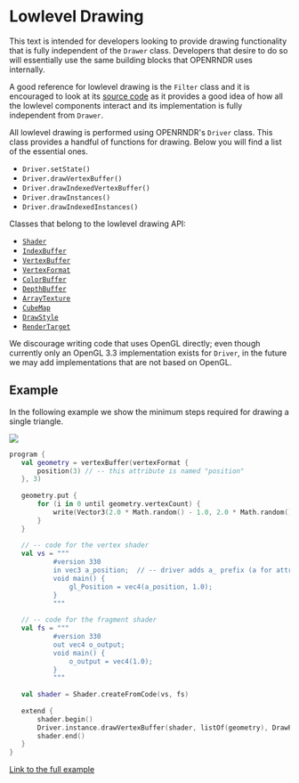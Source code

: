  
 # Lowlevel Drawing

This text is intended for developers looking to provide drawing functionality that is fully independent of 
the `Drawer` class. Developers that desire to do so will essentially use the same building blocks that OPENRNDR
uses internally.
    
A good reference for lowlevel drawing is the `Filter` class and it is encouraged to look at its [source code](https://github.com/openrndr/openrndr/blob/master/openrndr-core/src/main/kotlin/org/openrndr/draw/Filter.kt)
as it provides a good idea of how all the lowlevel components interact and its implementation is fully independent from
`Drawer`.
    
All lowlevel drawing is performed using OPENRNDR's `Driver` class. This class provides a handful of functions for
drawing. Below you will find a list of the essential ones.
 * `Driver.setState()`    
 * `Driver.drawVertexBuffer()`
 * `Driver.drawIndexedVertexBuffer()`        
 * `Driver.drawInstances()`
 * `Driver.drawIndexedInstances()`
 
Classes that belong to the lowlevel drawing API:
 * [`Shader`](https://api.openrndr.org/org.openrndr.draw/-shader/index.html)
 * [`IndexBuffer`](https://api.openrndr.org/org.openrndr.draw/-index-buffer/index.html)
 * [`VertexBuffer`](https://api.openrndr.org/org.openrndr.draw/-vertex-buffer/index.html)
 * [`VertexFormat`](https://api.openrndr.org/org.openrndr.draw/-vertex-format/index.html)
 * [`ColorBuffer`](https://api.openrndr.org/org.openrndr.draw/-color-buffer/index.html)
 * [`DepthBuffer`](https://api.openrndr.org/org.openrndr.draw/-depth-buffer/index.html)
 * [`ArrayTexture`](https://api.openrndr.org/org.openrndr.draw/-array-texture/index.html)
 * [`CubeMap`](https://api.openrndr.org/org.openrndr.draw/-cubemap/index.html)
 * [`DrawStyle`](https://api.openrndr.org/org.openrndr.draw/-draw-style/index.html)
 * [`RenderTarget`](https://api.openrndr.org/org.openrndr.draw/-render-target/index.html)

We discourage writing code that uses OpenGL directly; even though currently only an OpenGL 3.3 implementation exists 
for `Driver`, in the future we may add implementations that are not based on OpenGL.       
 
 ## Example
        
In the following example we show the minimum steps required for drawing a single triangle.         
 
 <img src="media/lowlevel-drawing-001.png"/> 
 
 ```kotlin
program {
    val geometry = vertexBuffer(vertexFormat {
        position(3) // -- this attribute is named "position"
    }, 3)
    
    geometry.put {
        for (i in 0 until geometry.vertexCount) {
            write(Vector3(2.0 * Math.random() - 1.0, 2.0 * Math.random() - 1.0, 0.0))
        }
    }
    
    // -- code for the vertex shader
    val vs = """
            #version 330                
            in vec3 a_position;  // -- driver adds a_ prefix (a for attribute)
            void main() {
                gl_Position = vec4(a_position, 1.0);                
            }
            """
    
    // -- code for the fragment shader
    val fs = """
            #version 330
            out vec4 o_output;
            void main() {
                o_output = vec4(1.0);                                                                                                                
            }                                                                
            """
    
    val shader = Shader.createFromCode(vs, fs)
    
    extend {
        shader.begin()
        Driver.instance.drawVertexBuffer(shader, listOf(geometry), DrawPrimitive.TRIANGLES, 0, 3)
        shader.end()
    }
}
``` 
 
 [Link to the full example](https://github.com/openrndr/openrndr-examples/blob/master/src/main/kotlin/examples/11_Advanced_Topics/C05_Lowlevel_drawing000.kt) 

